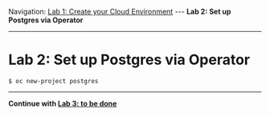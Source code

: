Navigation:
[Lab 1: Create your Cloud Environment](lab1.md) ---
**Lab 2: Set up Postgres via Operator**

---

# Lab 2: Set up Postgres via Operator

```
$ oc new-project postgres
```

---

__Continue with [Lab 3: to be done](lab3.md)__
